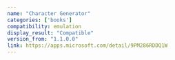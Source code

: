 ```yaml
---
name: "Character Generator"
categories: ['books']
compatibility: emulation
display_result: "Compatible"
version_from: "1.1.0.0"
link: https://apps.microsoft.com/detail/9PM286RDDQ1W
---
```

